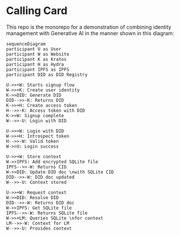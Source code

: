 # Calling Card

This repo is the monorepo for a demonstration of combining identity management with Generative AI in the manner shown in this diagram:

```mermaid
sequenceDiagram
participant U as User
participant W as Website
participant K as Kratos
participant H as Hydra    
participant IPFS as IPFS
participant DID as DID Registry

U->>+W: Starts signup flow
W->>+K: Create user identity
K->>DID: Generate DID
DID-->>-K: Returns DID
K->>+H: Create access token 
H-->>-K: Access token with DID
K->>W: Signup complete
W-->>-U: Login with DID

U->>+W: Login with DID 
W->>+H: Introspect token
H-->>-W: Valid token
W->>U: Login success

U->>+W: Store context
W->>IPFS: Add encrypted SQLite file
IPFS-->>-W: Returns CID
W->>DID: Update DID doc \nwith SQLite CID
DID-->>-W: DID doc updated
W-->>-U: Context stored

U->>+W: Request context
W->>DID: Resolve DID 
DID-->>-W: Returns DID doc
W->>IPFS: Get SQLite file
IPFS-->>-W: Returns SQLite file  
W->>+LM: Queries SQLite \nfor context
LM-->>-W: Context for LM 
W-->>-U: Provides context
```